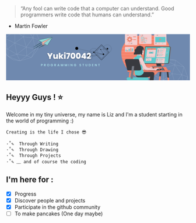 > “Any fool can write code that a computer can understand. Good programmers write code that humans can understand.”
   - Martin Fowler


![Presentation Banner, in progress...](Banner.png)

## Heyyy Guys ! ⭐
Welcome in my tiny universe, my name is Liz and I'm a student starting in the world of programming  :)  


	Creating is the life I chose 😎

	·˚✎  Through Writing  
	·˚✎  Through Drawing  
	·˚✎  Through Projects  
	·˚✎ ﹏ and of course the coding  


## I'm here for :
- [x] Progress
- [x] Discover people and projects
- [x] Participate in the github community
- [ ] To make pancakes (One day maybe)
